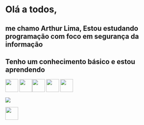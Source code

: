 # Olá a todos, 
## me chamo Arthur Lima, Estou estudando programação com foco em segurança da informação
## Tenho um conhecimento básico e estou aprendendo
<img src="https://cdn.jsdelivr.net/gh/devicons/devicon/icons/git/git-original.svg" width="40" height="40" /> <img src="https://cdn.jsdelivr.net/gh/devicons/devicon/icons/linux/linux-original.svg" width="40" height="40"/><img src="https://cdn.jsdelivr.net/gh/devicons/devicon/icons/javascript/javascript-original.svg" width="40" height="40"/> <img src="https://cdn.jsdelivr.net/gh/devicons/devicon/icons/html5/html5-original-wordmark.svg" width="40" height="40"/> <img src="https://cdn.jsdelivr.net/gh/devicons/devicon/icons/css3/css3-original-wordmark.svg" width="40" height="40"/>


<a href="https://www.linkedin.com/in/arthur-dantas-a1921b238/" target="_blank"><img src="https://img.shields.io/badge/-LinkedIn-%230077B5?style=for-the-badge&logo=linkedin&logoColor=white" target="_blank"></a> 
        
        


<img src="![octocat-1683850613843](https://github.com/ArthurDants/ArthurDants/assets/116929582/8a1928b4-29b9-40d7-bea4-9cf03f7d13e5)" width="40" height="40" />
